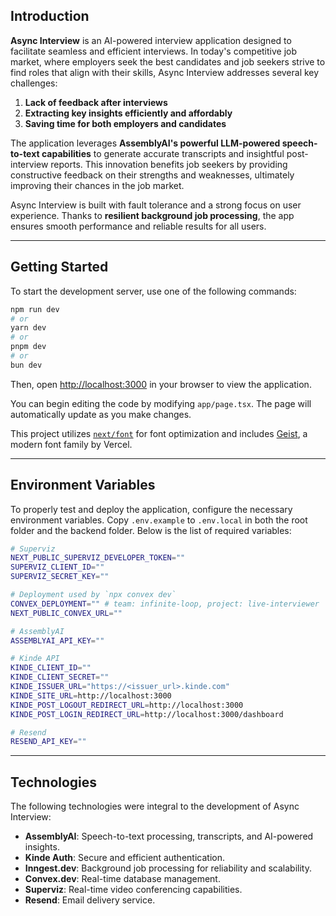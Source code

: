 ## Introduction  

**Async Interview** is an AI-powered interview application designed to facilitate seamless and efficient interviews. In today's competitive job market, where employers seek the best candidates and job seekers strive to find roles that align with their skills, Async Interview addresses several key challenges:  

1. **Lack of feedback after interviews**  
2. **Extracting key insights efficiently and affordably**  
3. **Saving time for both employers and candidates**  

The application leverages **AssemblyAI's powerful LLM-powered speech-to-text capabilities** to generate accurate transcripts and insightful post-interview reports. This innovation benefits job seekers by providing constructive feedback on their strengths and weaknesses, ultimately improving their chances in the job market.  

Async Interview is built with fault tolerance and a strong focus on user experience. Thanks to **resilient background job processing**, the app ensures smooth performance and reliable results for all users.

---

## Getting Started  

To start the development server, use one of the following commands:  

```bash
npm run dev
# or
yarn dev
# or
pnpm dev
# or
bun dev
```  

Then, open [http://localhost:3000](http://localhost:3000) in your browser to view the application.  

You can begin editing the code by modifying `app/page.tsx`. The page will automatically update as you make changes.  

This project utilizes [`next/font`](https://nextjs.org/docs/app/building-your-application/optimizing/fonts) for font optimization and includes [Geist](https://vercel.com/font), a modern font family by Vercel.

---

## Environment Variables  

To properly test and deploy the application, configure the necessary environment variables. Copy `.env.example` to `.env.local` in both the root folder and the backend folder. Below is the list of required variables:  

```bash
# Superviz
NEXT_PUBLIC_SUPERVIZ_DEVELOPER_TOKEN=""
SUPERVIZ_CLIENT_ID=""
SUPERVIZ_SECRET_KEY=""

# Deployment used by `npx convex dev`
CONVEX_DEPLOYMENT="" # team: infinite-loop, project: live-interviewer
NEXT_PUBLIC_CONVEX_URL=""

# AssemblyAI
ASSEMBLYAI_API_KEY=""

# Kinde API
KINDE_CLIENT_ID=""
KINDE_CLIENT_SECRET=""
KINDE_ISSUER_URL="https://<issuer_url>.kinde.com"
KINDE_SITE_URL=http://localhost:3000
KINDE_POST_LOGOUT_REDIRECT_URL=http://localhost:3000
KINDE_POST_LOGIN_REDIRECT_URL=http://localhost:3000/dashboard

# Resend
RESEND_API_KEY=""
```

---

## Technologies  

The following technologies were integral to the development of Async Interview:  

- **AssemblyAI**: Speech-to-text processing, transcripts, and AI-powered insights.  
- **Kinde Auth**: Secure and efficient authentication.  
- **Inngest.dev**: Background job processing for reliability and scalability.  
- **Convex.dev**: Real-time database management.  
- **Superviz**: Real-time video conferencing capabilities.  
- **Resend**: Email delivery service.